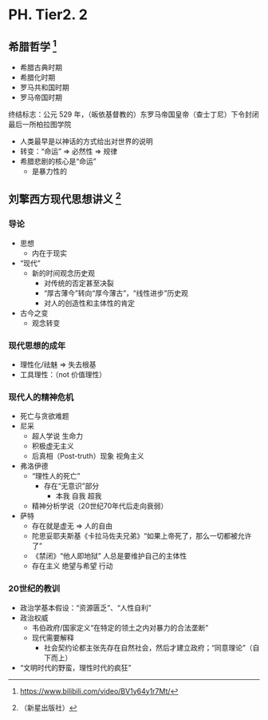 # PH. Tier2. 2
## 希腊哲学 [^1]
* 希腊古典时期
* 希腊化时期
* 罗马共和国时期
* 罗马帝国时期

终结标志：公元 529 年，（皈依基督教的）东罗马帝国皇帝（查士丁尼）下令封闭最后一所柏拉图学院

* 人类最早是以神话的方式给出对世界的说明
* 转变：“命运” ⇒ 必然性 ⇒ 规律
* 希腊悲剧的核心是“命运”
	* 是暴力性的

## 刘擎西方现代思想讲义 [^2]
### 导论
* 思想
	* 内在于现实
* “现代”
	* 新的时间观念历史观
		* 对传统的否定甚至决裂
		* “厚古薄今”转向“厚今薄古”，“线性进步”历史观
		* 对人的创造性和主体性的肯定
* 古今之变
	* 观念转变

### 现代思想的成年
* 理性化/祛魅 ⇒ 失去根基
* 工具理性：（not 价值理性）

### 现代人的精神危机
* 死亡与贪欲难题
* 尼采
	* 超人学说 生命力
	* 积极虚无主义
	* 后真相（Post-truth）现象 视角主义
* 弗洛伊德
	* “理性人的死亡”
		* 存在“无意识”部分
			* 本我 自我 超我
	* 精神分析学说（20世纪70年代后走向衰弱）
* 萨特
	* 存在就是虚无 ⇒ 人的自由
	* 陀思妥耶夫斯基《卡拉马佐夫兄弟》“如果上帝死了，那么一切都被允许了”
	* 《禁闭》“他人即地狱” 人总是要维护自己的主体性
	* 存在主义 绝望与希望 行动

### 20世纪的教训
* 政治学基本假设：“资源匮乏”、“人性自利”
* 政治权威
	* 韦伯政府/国家定义“在特定的领土之内对暴力的合法垄断”
	* 现代需要解释
		* 社会契约论都主张先存在自然社会，然后才建立政府；“同意理论”（自下而上）
* “文明时代的野蛮，理性时代的疯狂”

[^1]: <https://www.bilibili.com/video/BV1y64y1r7Mt/>
[^2]: （新星出版社）
